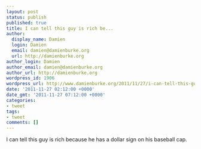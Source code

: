```yaml
---
layout: post
status: publish
published: true
title: I can tell this guy is rich be...
author:
  display_name: Damien
  login: Damien
  email: damien@damienburke.org
  url: http://damienburke.org
author_login: Damien
author_email: damien@damienburke.org
author_url: http://damienburke.org
wordpress_id: 1906
wordpress_url: http://www.damienburke.org/2011/11/27/i-can-tell-this-guy-is-rich-be/
date: '2011-11-27 02:12:00 +0000'
date_gmt: '2011-11-27 07:12:00 +0000'
categories:
- tweet
tags:
- tweet
comments: []
---
```

<p>I can tell this guy is rich because he has a dollar sign on his baseball cap.</p>
